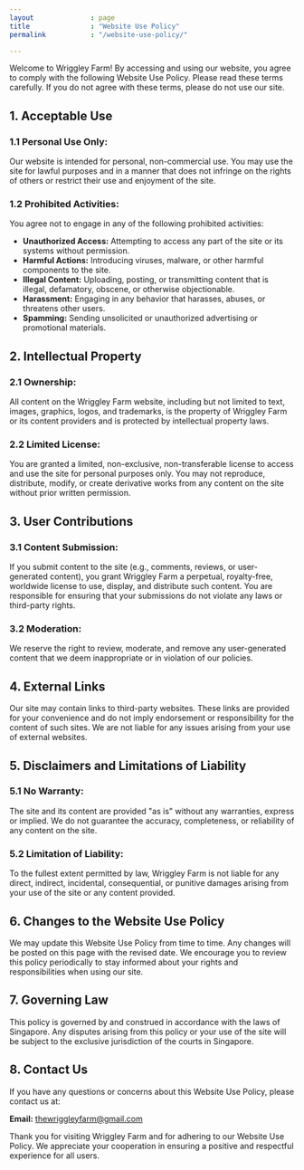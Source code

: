 ```yaml
---
layout              : page
title               : "Website Use Policy"
permalink           : "/website-use-policy/"

---
```


Welcome to Wriggley Farm! By accessing and using our website, you agree to comply with the following Website Use Policy. Please read these terms carefully. If you do not agree with these terms, please do not use our site.


## 1. Acceptable Use


### **1.1 Personal Use Only:**

Our website is intended for personal, non-commercial use. You may use the site for lawful purposes and in a manner that does not infringe on the rights of others or restrict their use and enjoyment of the site.


### **1.2 Prohibited Activities:**

You agree not to engage in any of the following prohibited activities:



* **Unauthorized Access:** Attempting to access any part of the site or its systems without permission.
* **Harmful Actions:** Introducing viruses, malware, or other harmful components to the site.
* **Illegal Content:** Uploading, posting, or transmitting content that is illegal, defamatory, obscene, or otherwise objectionable.
* **Harassment:** Engaging in any behavior that harasses, abuses, or threatens other users.
* **Spamming:** Sending unsolicited or unauthorized advertising or promotional materials.


## 2. Intellectual Property


### **2.1 Ownership:**

All content on the Wriggley Farm website, including but not limited to text, images, graphics, logos, and trademarks, is the property of Wriggley Farm or its content providers and is protected by intellectual property laws.


### **2.2 Limited License:**

You are granted a limited, non-exclusive, non-transferable license to access and use the site for personal purposes only. You may not reproduce, distribute, modify, or create derivative works from any content on the site without prior written permission.


## 3. User Contributions


### **3.1 Content Submission:**

If you submit content to the site (e.g., comments, reviews, or user-generated content), you grant Wriggley Farm a perpetual, royalty-free, worldwide license to use, display, and distribute such content. You are responsible for ensuring that your submissions do not violate any laws or third-party rights.


### **3.2 Moderation:**

We reserve the right to review, moderate, and remove any user-generated content that we deem inappropriate or in violation of our policies.


## 4. External Links

Our site may contain links to third-party websites. These links are provided for your convenience and do not imply endorsement or responsibility for the content of such sites. We are not liable for any issues arising from your use of external websites.


## 5. Disclaimers and Limitations of Liability


### **5.1 No Warranty:**

The site and its content are provided "as is" without any warranties, express or implied. We do not guarantee the accuracy, completeness, or reliability of any content on the site.


### **5.2 Limitation of Liability:**

To the fullest extent permitted by law, Wriggley Farm is not liable for any direct, indirect, incidental, consequential, or punitive damages arising from your use of the site or any content provided.


## 6. Changes to the Website Use Policy

We may update this Website Use Policy from time to time. Any changes will be posted on this page with the revised date. We encourage you to review this policy periodically to stay informed about your rights and responsibilities when using our site.


## 7. Governing Law

This policy is governed by and construed in accordance with the laws of Singapore. Any disputes arising from this policy or your use of the site will be subject to the exclusive jurisdiction of the courts in Singapore.


## 8. Contact Us

If you have any questions or concerns about this Website Use Policy, please contact us at:

**Email:** [thewriggleyfarm@gmail.com](mailto:thewriggleyfarm@gmail.com)

Thank you for visiting Wriggley Farm and for adhering to our Website Use Policy. We appreciate your cooperation in ensuring a positive and respectful experience for all users.